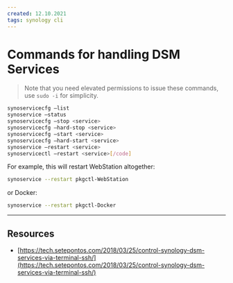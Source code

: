 ```yaml
---
created: 12.10.2021
tags: synology cli
---
```


# Commands for handling DSM Services

> Note that you need elevated permissions to issue these commands, use `sudo -i` for simplicity.

```bash
synoservicecfg –list
synoservice –status
synoservicecfg –stop <service>
synoservicecfg –hard-stop <service>
synoservicecfg –start <service>
synoservicecfg –hard-start <service>
synoservice –restart <service>
synoservicectl –restart <service>[/code]
```

For example, this will restart WebStation altogether:

```bash
synoservice --restart pkgctl-WebStation
```

or Docker:

```bash
synoservice --restart pkgctl-Docker
```

---

## Resources

* [https://tech.setepontos.com/2018/03/25/control-synology-dsm-services-via-terminal-ssh/](https://tech.setepontos.com/2018/03/25/control-synology-dsm-services-via-terminal-ssh/)
